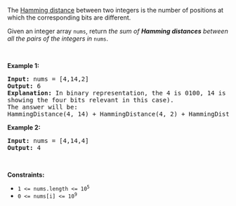 The <a href="https://en.wikipedia.org/wiki/Hamming_distance" target="_blank">Hamming distance</a> between two integers is the number of positions at which the corresponding bits are different.

Given an integer array `` nums ``, return _the sum of __Hamming distances__ between all the pairs of the integers in_ `` nums ``.

&nbsp;

__Example 1:__

<pre>
<strong>Input:</strong> nums = [4,14,2]
<strong>Output:</strong> 6
<strong>Explanation:</strong> In binary representation, the 4 is 0100, 14 is 1110, and 2 is 0010 (just
showing the four bits relevant in this case).
The answer will be:
HammingDistance(4, 14) + HammingDistance(4, 2) + HammingDistance(14, 2) = 2 + 2 + 2 = 6.
</pre>

__Example 2:__

<pre>
<strong>Input:</strong> nums = [4,14,4]
<strong>Output:</strong> 4
</pre>

&nbsp;

__Constraints:__

*   <code>1 &lt;= nums.length &lt;= 10<sup>5</sup></code>
*   <code>0 &lt;= nums[i] &lt;= 10<sup>9</sup></code>